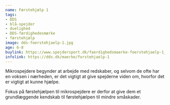 ```yaml
---
name: Førstehjælp 1
tags:
- DDS
- blå-spejder
- duelighed
- DDS-færdighedesmærke
- førstehjælp
image: dds-foerstehjaelp-1.jpg
age: 6-8
buylink: https://www.spejdersport.dk/faerdighedsmaerke-foerstehjaelp-1_1.aspx
infolink: https://dds.dk/maerke/forstehjaelp-1
---
```

Mikrospejdere begynder at arbejde med redskaber, og selvom de ofte har en voksen i nærheden, er det vigtigt at give spejderne viden om, hvorfor det er vigtigt at kunne hjælpe.

Fokus på førstehjælpen til mikrospejdere er derfor at give dem et grundlæggende kendskab til førstehjælpen til mindre småskader.